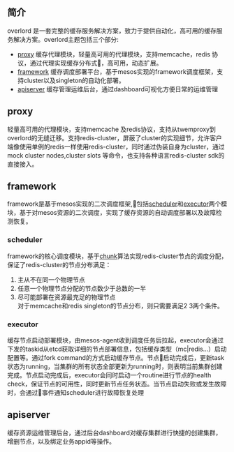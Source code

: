 ## 简介
overlord 是一套完整的缓存服务解决方案，致力于提供自动化，高可用的缓存服务解决方案。overlord主题包括三个部分:  
* [proxy](#proxy) 缓存代理模块，轻量高可用的代理模块，支持memcache，redis 协议，通过代理实现缓存分布式，高可用，动态扩展。  
* [framework](#framework) 缓存调度部署平台，基于mesos实现的framework调度框架，支持cluster以及singleton的自动化部署。
* [apiserver](#apiserver) 缓存管理运维后台，通过dashboard可视化方便日常的运维管理

## proxy
轻量高可用的代理模块，支持memcache 及redis协议，支持从twemproxy到overlord的无缝迁移。支持redis-cluster，屏蔽了cluster的实现细节，允许客户端像使用单例的redis一样使用redis-cluster，同时通过伪装自身为cluster，通过mock cluster nodes,cluster slots 等命令，也支持各种语言redis-cluster sdk的直接接入。

## framework 
framework是基于mesos实现的二次调度框架,包括[scheduler](#scheduler)和[executor](#executor)两个模块，基于对mesos资源的二次调度，实现了缓存资源的自动调度部署以及故障检测恢复。

### scheduler
framework的核心调度模块，基于[chunk](./doc/chunk.txt)算法实现redis-cluster节点的调度分配，保证了redis-cluster的节点分布满足：  
1. 主从不在同一个物理节点  
2. 任意一个物理节点分配的节点数少于总数的一半  
3. 尽可能部署在资源最充足的物理节点  
对于memcache和redis singleton的节点分布，则只需要满足2 3两个条件。

### executor
缓存节点启动部署模块，由mesos-agent收到调度任务后拉起，executor会通过下发的taskid从etcd获取详细的节点部署信息，包括缓存类型（mc|redis...）启动配置等。通过fork command的方式启动缓存节点。节点启动完成后，更新task状态为running，当集群的所有状态全部更新为running时，则表明当前集群创建完成。节点启动完成后，executor会同时启动一个routine进行节点的health check，保证节点的可用性，同时更新节点任务状态。当节点启动失败或发生故障时，会通过事件通知scheduler进行故障恢复处理

## apiserver
缓存资源运维管理后台，通过后台dashboard对缓存集群进行快捷的创建集群，增删节点，以及绑定业务appid等操作。